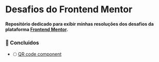 # Desafios do Frontend Mentor

 #### Repositório dedicado para exibir minhas resoluções dos desafios da plataforma  <a  href="https://www.frontendmentor.io/">Frontend Mentor</a>.

### :rocket: Concluidos

- :full_moon: <a href="newbie/qr-code-component-main">QR code component</a>
